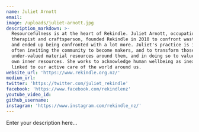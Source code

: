 ```yaml
---
name: Juliet Arnott
email:
image: /uploads/juliet-arnott.jpg
description_markdown: >-
  Resourcefulness is at the heart of Rekindle. Juliet Arnott, occupational
  therapist and craftsperson, founded Rekindle in 2010 to confront wastefulness,
  and ended up being confronted with a lot more. Juliet's practice is inclusive,
  often inviting the community to become makers, and to transform those
  under-valued material resources around them, and in doing so to value their
  own inner resources. She works to acknowledge human wellbeing as inextricably
  linked to our active care of the world around us.
website_url: 'https://www.rekindle.org.nz/'
medium_url:
twitter: 'https://twitter.com/juliet_rekindle'
facebook: 'https://www.facebook.com/rekindlenz'
youtube_video_id:
github_username:
instagram: 'https://www.instagram.com/rekindle_nz/'
---
```


Enter your description here...
